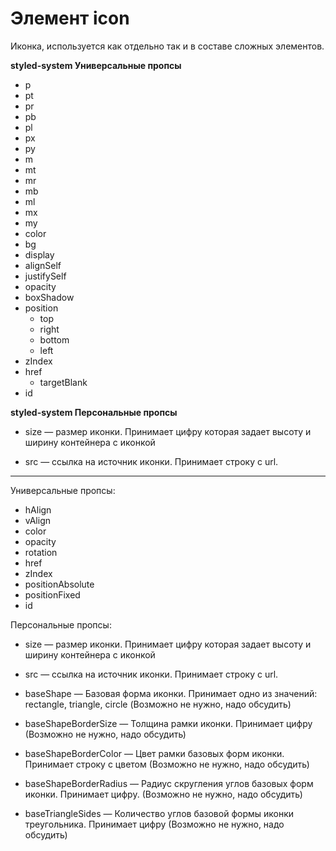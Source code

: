# Элемент icon  
Иконка, используется как отдельно так и в составе сложных элементов.

**styled-system Универсальные пропсы**
- p
- pt
- pr
- pb
- pl
- px
- py
- m
- mt
- mr
- mb
- ml
- mx
- my
- color
- bg
- display
- alignSelf
- justifySelf
- opacity
- boxShadow
- position
   - top
   - right
   - bottom
   - left
- zIndex
- href
   - targetBlank   
- id


**styled-system Персональные пропсы**
- size — размер иконки. Принимает цифру которая задает высоту и ширину контейнера с иконкой

- src — ссылка на источник иконки. Принимает строку с url.


-----
Универсальные пропсы:
- hAlign
- vAlign
- color
- opacity
- rotation
- href
- zIndex
- positionAbsolute
- positionFixed
- id

Персональные пропсы:
- size — размер иконки. Принимает цифру которая задает высоту и ширину контейнера с иконкой

- src — ссылка на источник иконки. Принимает строку с url.

- baseShape — Базовая форма иконки. Принимает одно из значений: rectangle, triangle, circle (Возможно не нужно, надо обсудить)

- baseShapeBorderSize — Толщина рамки иконки. Принимает цифру (Возможно не нужно, надо обсудить)

- baseShapeBorderColor — Цвет рамки базовых форм иконки. Принимает строку с цветом (Возможно не нужно, надо обсудить)

- baseShapeBorderRadius — Радиус скругления углов базовых форм иконки. Принимает цифру. (Возможно не нужно, надо обсудить)

- baseTriangleSides — Количество углов базовой формы иконки 
треугольника. Принимает цифру (Возможно не нужно, надо обсудить)